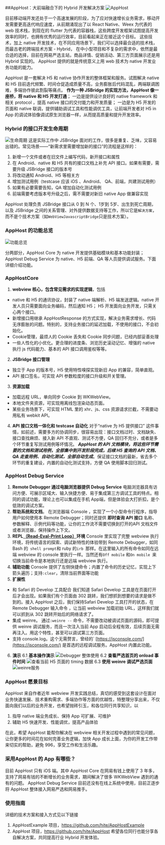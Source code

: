 ##AppHost：大前端融合下的 Hybrid 开发解决方案
![AppHost](https://upload-images.jianshu.io/upload_images/277783-33c33da3e99a070d.png?imageMogr2/auto-orient/strip%7CimageView2/2/w/1240)

目前移动端开发还处于一个高速发展的阶段，为了应对快速增长业务需求，移动开发需要更高迭代响应速度，从前期涌现出了以 React Native、Weex 为代表的 web 技术栈，到现在的 flutter 为代表的容器栈，这些跨度开发框架试图提高开发效率的同时，也拥有优秀的运行效率，目前看起来正在接近这个目标。
这些技术，加上 native 开发技术，在不同应用场景下，我们可以选择最合适的技术栈，而最古老的跨端技术方案 - Hybrid， 在中小型项目和不复杂的需求中，依然是最合适的选择，目前在网易严选主站，商品详情、促销活动、第三方页面展示还是用 Hybrid 实现的。 AppHost 提供的就是传统意义上用 web 技术为 native 开发业务功能的能力。

AppHost 是一套解决 H5 和 native 协作开发的整体框架和服务。试图解决 native 和 H5 目前迭代频繁、时间仓促造成质量不高，业务膨胀后代码混乱，两端联调困难，多端协作彼此割裂等痛点。
**作为一种 JSBridge 的实现方法，AppHost 像一座桥，将 native 和 H5 开发打通**；
一边是提供设计良好的 native framework 和相关 protocol ，提高 native 接口的交付能力和开发质量；
一边是为 H5 开发的页面和 native 联调，提供辅助调试工具和性能调优工具，让前端开发者对 H5 in App 的调试体验像调试原生浏览器一样，从而提高质量和提升开发效率。

### Hybrid 的接口开发生命周期
![生命周期](https://upload-images.jianshu.io/upload_images/277783-4d429c08fc003f20.png?imageMogr2/auto-orient/strip%7CimageView2/2/w/1240)
这是实际工作中 JSBridge 面对的工作，很多是重复、乏味，又容易出错的。常见场景——“新需求里需要增加新的接口”的流程是这样的：
1.  新增一个文件或者在旧文件上编写代码，新开接口和属性
2. 在 Android、native 和 H5 共有的接口文档上补充 API 接口。如果有需要，需要升级 JSBridge 接口的版本号
3. 将改动通知 Android、H5 等相关方
4. 增加测试用例（testcase 应该 iOS 、Android、 QA、前端，共建测试用例）
4. 如果有必要需要告知，QA 增加自动化测试用例
5. 前端需要考虑版本号升级之后，需不需要对新旧 native App 做兼容实现

AppHost 处理负责 JSBridge 接口从 0 到 N 个、1岁到 5岁、出生到死亡周期，以及 JSBridge 之间的关系管理、对外提供数据支持等工作，所以它是`解决方案`，而不是个技术方案（如`WebViewJavascriptBridge`只是技术方案）。
### AppHost 的功能总览
![功能总览](https://upload-images.jianshu.io/upload_images/277783-2957bbc40a8287c9.png?imageMogr2/auto-orient/strip%7CimageView2/2/w/1240)

分两部分，AppHost Core 为 native 开发提供基础模块和基本功能封装；AppHost Debug Service 为 native、H5 前端、QA 等人员提供调试服务。下面详细介绍功能。
### AppHostCore
1.  **webview 核心，包含常见需求的实现逻辑**，包括
- native 和 H5 的通讯协议，封装了 native 端解析、H5 端发送逻辑。native 开发人员只需要面向业务编码，然后通知 H5； H5 开发面向业务开发，只需关心两个接口。
- 新增接口用继承 AppHostResponse 的方式实现，解决业务需求增长、代码无序膨胀的问题。特别的，支持业务接口的延迟加载，不使用的接口，不会初始化。
- Cookie管理，最烦人的 Cookie 丢失和 Cookie 同步问题，已经内部妥善处理
- 一些人性化的小优化。更合理的进度条、浏览历史滚动记忆、增强的 native 执行 js 代码能力、基本的 API 接口调用鉴权等等。
2. **JSBridge 接口管理**
- 独立于 App 的版本号，H5 使用特性嗅探实现新旧 App 的兼容，简单直观。
- API 接口签名，可实现 API 参数粒度的接口升级和开关管理。
3. **资源加载**
- 加载远程 URL，单向同步 Cookie 到 WKWebView。
- 本地文件夹资源，可实现用离线包渲染动态页面。
- 某些业务场景下，可实现 HTML 里的 xhr、js、css 资源请求拦截，不需要动用私有 webkit API。
4. **API 接口文档一体化和 testcase 自动化**
对于“native 为 H5 提供接口” 这件事情，如前述，需要多方的协调同步，很容易出现：接口文档过时、文档缺失、接口查找麻烦、接入新 API 不直观、测试不方便，QA 回归不充分，或者是多个环节重复写测试用例等坏情况。
***AppHost 的 API 文档模块，将这些环节需要的文档和测试用例，全部集中到开发阶段完成，后续 H5 查询的 API 文档、QA 走查用例、自动化测试，全部自动生成***。保证接口文档的最新，省去多个环节的重复建设，内置的自动化测试支持，方便 QA 使用脚本回归测试。
### AppHost Debug Service
1.  **Remote Debugger 通过电脑浏览器提供 Debug Service**
电脑浏览器具有访问方便、可展示区域大、输入快捷方便、易于集成第三方调试工具的特点。相同的调试功能，理论上也可以集成在手机 App端，但是体验会大打折扣，是个低效的调试方案。
2. **帮助系统和文档**。
在浏览器端 Console ，实现了一个小型命令行程序，指导用户如何使用本 Remote Debugger；同时还提供 **即时查询 API 接口** 名称、参数解释、示例代码等功能，让你的工作流不需要切换到打开的API 文档文件或者浏览器，保持操作上下文。
3. **REPL[（Read-Eval-Print Loop）](https://en.wikipedia.org/wiki/Read%E2%80%93eval%E2%80%93print_loop)环境**
Console 里实现了完整 webview 执行环境，将传统语言的探索、调试新特性的体验带到 Remote Debugger，如同 Bash 的` shell prompt`和 ruby 的`irb `那样。在这里输入的所有命令如同在远端 webview 的 console 里执行一样。当然还有`Off mobile` 和`On mobile `来切换当前命令是本地执行还是远端 webview 执行。
4. **辅助功能**
Console 提供了左侧快捷命令；内置了命令的历史记忆，实现上下箭头遍历；支持` :clear `，清除当前界面等功能
5. **扩展性**
-  和 Safari 的 Develop 工具配合
我们知道 Safari Develop 工具是在页面打开后才会出现。如果我们有个页面由 302 跳转，我们想抓到想要的请求是做不到的。接入 AppHost 之后，我们保持Safari Develop 工具打开的状态，在 Remote Debugger 输入命令 ，让当前 webview 加载初始 URL，这样我们就可以抓到从 302 跳转开始后的网络请求了。
- 集成 weinre。
通过`:weinre --` 命令，不需要改动被调试页面的源码，即可提供 weinre 调试服务，而且一次注入当前 App 启动后全程有效，后续页面无需再注入。用这个特性，甚至可以调试第三方页面。
- 支持 console.log。这个无需赘言，曾经的` [https://jsconsole.com/](https://jsconsole.com/) 是首选的远程调试服务。AppHost 内置此功能。
6. **演示**
   6.1  **基本操作演示**
![Debugger 整体使用](https://upload-images.jianshu.io/upload_images/277783-e520ecf4d92e53da.gif?imageMogr2/auto-orient/strip)
    6.2 **查看严选首页的 onload 事件时间**
![查看当前 H5 页面的 timing 数据](https://upload-images.jianshu.io/upload_images/277783-7b99adf129b64dc1.png?imageMogr2/auto-orient/strip%7CimageView2/2/w/1240)
    6.3 **使用 weinre 调试严选页面**
![weinre服务](https://upload-images.jianshu.io/upload_images/277783-d7113e5153fc074b.png?imageMogr2/auto-orient/strip%7CimageView2/2/w/1240)
###  AppHost 愿景目标
AppHost 来自作者近年 webview 开发实践总结，真切的感受到这套设计在面对业务快速发展、技术重构需求、多端协作等方面的优越性，特整理分享出来，不仅面向我们以后的业务开发，也希望抛砖引玉，和各位同行共享知识，以
1.  指导 native 端业务成长、保持 App 可扩展、可维护
2. 辅助 H5 快速开发、性能调优，提高产品体验

在此，希望 AppHost 能帮你解决在 webview 相关开发过程中遇到的常见问题，让你更多的时间花在如何完善业务逻辑，加快 App 成长上面，为你的开发工作带来切实的帮助，避免 996，享受工作和生活乐趣。
### 采用AppHost 的 App 有哪些？
目前 AppHost 只有 iOS 端。其中 AppHost Core 在网易有钱上使用了 3 年多，支持了网易有钱的不断增长的业务需求，期间解决了很多 WKWebView 遇到的通有的问题。 AppHost Debug Service 目前还没有在线上系统中使用，目前正逐步将 AppHost 整体接入网易严选和网易推手。
### 使用指南
详细的技术方案和接入方式见以下链接
1. AppHostExample 项目，https://github.com/hite/AppHostExample
2. AppHost 项目，https://github.com/hite/AppHost
希望各位同行也能分享各自解决方案，共同提高行业 Hybrid 开发体验。
